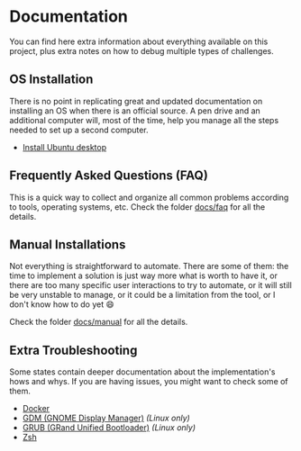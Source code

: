 # Documentation

You can find here extra information about everything available on this project, plus extra notes on how to debug multiple types of challenges.

## OS Installation

There is no point in replicating great and updated documentation on installing an OS when there is an official source. A pen drive and an additional computer will, most of the time, help you manage all the steps needed to set up a second computer.

- [Install Ubuntu desktop](https://ubuntu.com/tutorials/install-ubuntu-desktop#1-overview)

## Frequently Asked Questions (FAQ)

This is a quick way to collect and organize all common problems according to tools, operating systems, etc. Check the folder [docs/faq](./faq/) for all the details.

## Manual Installations

Not everything is straightforward to automate. There are some of them: the time to implement a solution is just way more what is worth to have it, or there are too many specific user interactions to try to automate, or it will still be very unstable to manage, or it could be a limitation from the tool, or I don't know how to do yet :smile:

Check the folder [docs/manual](./manual/) for all the details.

## Extra Troubleshooting

Some states contain deeper documentation about the implementation's hows and whys. If you are having issues, you might want to check some of them.

- [Docker](/salt/docker)
- [GDM (GNOME Display Manager)](/salt/gdm) _(Linux only)_
- [GRUB (GRand Unified Bootloader)](/salt/grub) _(Linux only)_
- [Zsh](/salt/zsh)
